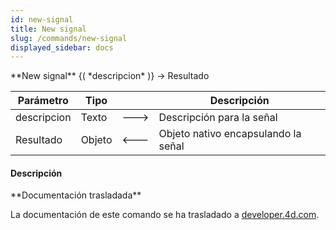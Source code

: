 ```yaml
---
id: new-signal
title: New signal
slug: /commands/new-signal
displayed_sidebar: docs
---
```


<!--REF #_command_.New signal.Syntax-->**New signal** {( *descripcion* )} -> Resultado<!-- END REF-->
<!--REF #_command_.New signal.Params-->
| Parámetro | Tipo |  | Descripción |
| --- | --- | --- | --- |
| descripcion | Texto | &#x1F852; | Descripción para la señal |
| Resultado | Objeto | &#x1F850; | Objeto nativo encapsulando la señal |

<!-- END REF-->

#### Descripción 

<!--REF #_command_.New signal.Summary-->**Documentación trasladada**

La documentación de este comando se ha trasladado a [developer.<!-- END REF-->4d.com](https://developer.4d.com/docs/API/SignalClass#new-signal).
